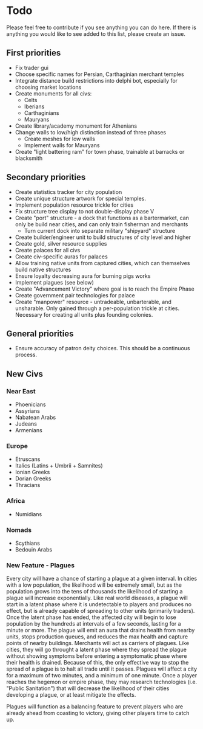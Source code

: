 # Todo
Please feel free to contribute if you see anything you can do here. If there is anything you would like to see added to this list, please create an issue.

## First priorities
- Fix trader gui
- Choose specific names for Persian, Carthaginian merchant temples
- Integrate distance build restrictions into delphi bot, especially for choosing market locations
- Create monuments for all civs:
	- Celts
	- Iberians
	- Carthaginians
	- Mauryans
- Create library/academy monument for Athenians
- Change walls to low/high distinction instead of three phases
	- Create meshes for low walls
	- Implement walls for Mauryans
- Create "light battering ram" for town phase, trainable at barracks or blacksmith

## Secondary priorities
- Create statistics tracker for city population
- Create unique structure artwork for special temples.
- Implement population resource trickle for cities
- Fix structure tree display to not double-display phase V
- Create "port" structure - a dock that functions as a bartermarket, can only be build near cities, and can only train fisherman and merchants
	- Turn current dock into separate military "shipyard" structure
- Create builder/engineer unit to build structures of city level and higher
- Create gold, silver resource supplies
- Create palaces for all civs
- Create civ-specific auras for palaces
- Allow training native units from captured cities, which can themselves build native structures
- Ensure loyalty decreasing aura for burning pigs works
- Implement plagues (see below)
- Create "Advancement Victory" where goal is to reach the Empire Phase
- Create government pair technologies for palace
- Create "manpower" resource - untradeable, unbarterable, and unsharable. Only gained through a per-population trickle at cities. Necessary for creating all units plus founding colonies.

## General priorities
- Ensure accuracy of patron deity choices. This should be a continuous process.

## New Civs
### Near East
- Phoenicians
- Assyrians
- Nabatean Arabs
- Judeans
- Armenians
### Europe
- Etruscans
- Italics (Latins + Umbrii + Samnites)
- Ionian Greeks
- Dorian Greeks
- Thracians
### Africa
- Numidians
### Nomads
- Scythians
- Bedouin Arabs

### New Feature - Plagues
Every city will have a chance of starting a plague at a given interval. In cities with a low population, the likelihood will be extremely small,
but as the population grows into the tens of thousands the likelihood of starting a plague will increase exponentially.
Like real world diseases, a plague will start in a latent phase where it is undetectable to players and produces no effect, but is already capable of spreading to other units
(primarily traders). Once the latent phase has ended, the affected city will begin to lose population by the hundreds at intervals of a few seconds, lasting for a minute or more.
The plague will emit an aura that drains health from nearby units, stops production queues, and reduces the max health and capture points of nearby buildings.
Merchants will act as carriers of plagues. Like cities, they will go throught a latent phase where they spread the plague without showing symptoms before entering a symptomatic phase where their health is drained. Because of this, the only effective way to stop the spread of a plague is to halt all trade until it passes.
Plagues will affect a city for a maximum of two minutes, and a minimum of one minute.
Once a player reaches the hegemon or empire phase, they may research technologies (i.e. "Public Sanitation") that will decrease the likelihood of their cities developing a plague, or at least mitigate the effects.

Plagues will function as a balancing feature to prevent players who are already ahead from coasting to victory, giving other players time to catch up.
